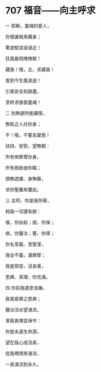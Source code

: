 # 707 福音――向主呼求

一 耶穌，靈魂的愛人，

你懷讓我來藏身；

驚波駭浪滾滾近！

狂風暴雨陣陣緊！

藏我！哦，主，求藏我！

直到今生風波過！

引我安全到路盡，

至終求接我靈魂！

二 別無避所能藏隱，

無助之人托你身；

不！哦，不要丟棄我！

扶持、安慰，望無輟：

所有倚靠寄你身，

所有救助由你臨；

頭無遮護、身無蔽，

求你聖翼來覆庇。

三 主阿，你是我所需，

夠我一切還有餘：

僕，你扶起；弱，你保；

病，你醫治；瞽，你導；

你名至義、至聖潔，

我全不義，滿罪孽；

我是邪惡，沒良善，

恩典、真理，你充滿。

四 你前我遇恩浩瀚，

赦我眾罪之恩典；

醫治活水望湧流，

潔我衷裡並保守：

你是永遠生命源，

望在我心成活泉，

從我裡頭來湧流，

一直湧流到永久。

